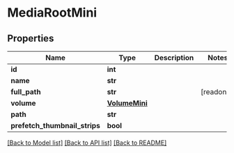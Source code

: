 # MediaRootMini


## Properties

Name | Type | Description | Notes
------------ | ------------- | ------------- | -------------
**id** | **int** |  | 
**name** | **str** |  | 
**full_path** | **str** |  | [readonly] 
**volume** | [**VolumeMini**](VolumeMini.md) |  | 
**path** | **str** |  | 
**prefetch_thumbnail_strips** | **bool** |  | 

[[Back to Model list]](../#documentation-for-models) [[Back to API list]](../#documentation-for-api-endpoints) [[Back to README]](../)


